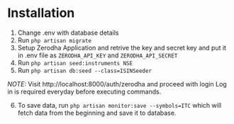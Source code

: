 # Installation
1. Change .env with database details
2. Run `php artisan migrate`
3. Setup Zerodha Application and retrive the key and secret key and put it in .env file as `ZERODHA_API_KEY` and `ZERODHA_API_SECRET`
4. Run `php artisan seed:instruments NSE`
5. Run `php artisan db:seed --class=ISINSeeder`

*NOTE:* Visit http://localhost:8000/auth/zerodha and proceed with login
Log in is required everyday before executing commands.

6. To save data, run `php artisan monitor:save --symbols=ITC` which will fetch data from the beginning and save it to database.